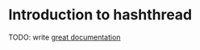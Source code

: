 # Introduction to hashthread

TODO: write [great documentation](http://jacobian.org/writing/great-documentation/what-to-write/)
